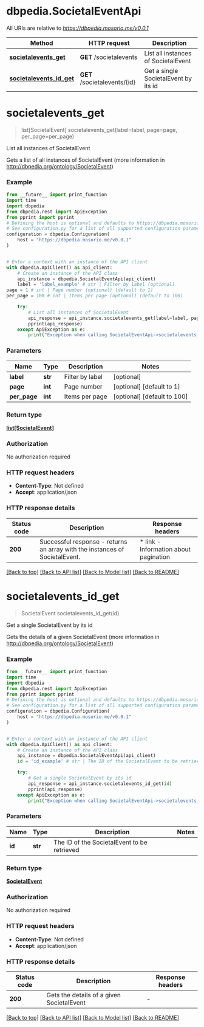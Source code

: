 # dbpedia.SocietalEventApi

All URIs are relative to *https://dbpedia.mosorio.me/v0.0.1*

Method | HTTP request | Description
------------- | ------------- | -------------
[**societalevents_get**](SocietalEventApi.md#societalevents_get) | **GET** /societalevents | List all instances of SocietalEvent
[**societalevents_id_get**](SocietalEventApi.md#societalevents_id_get) | **GET** /societalevents/{id} | Get a single SocietalEvent by its id


# **societalevents_get**
> list[SocietalEvent] societalevents_get(label=label, page=page, per_page=per_page)

List all instances of SocietalEvent

Gets a list of all instances of SocietalEvent (more information in http://dbpedia.org/ontology/SocietalEvent)

### Example

```python
from __future__ import print_function
import time
import dbpedia
from dbpedia.rest import ApiException
from pprint import pprint
# Defining the host is optional and defaults to https://dbpedia.mosorio.me/v0.0.1
# See configuration.py for a list of all supported configuration parameters.
configuration = dbpedia.Configuration(
    host = "https://dbpedia.mosorio.me/v0.0.1"
)


# Enter a context with an instance of the API client
with dbpedia.ApiClient() as api_client:
    # Create an instance of the API class
    api_instance = dbpedia.SocietalEventApi(api_client)
    label = 'label_example' # str | Filter by label (optional)
page = 1 # int | Page number (optional) (default to 1)
per_page = 100 # int | Items per page (optional) (default to 100)

    try:
        # List all instances of SocietalEvent
        api_response = api_instance.societalevents_get(label=label, page=page, per_page=per_page)
        pprint(api_response)
    except ApiException as e:
        print("Exception when calling SocietalEventApi->societalevents_get: %s\n" % e)
```

### Parameters

Name | Type | Description  | Notes
------------- | ------------- | ------------- | -------------
 **label** | **str**| Filter by label | [optional] 
 **page** | **int**| Page number | [optional] [default to 1]
 **per_page** | **int**| Items per page | [optional] [default to 100]

### Return type

[**list[SocietalEvent]**](SocietalEvent.md)

### Authorization

No authorization required

### HTTP request headers

 - **Content-Type**: Not defined
 - **Accept**: application/json

### HTTP response details
| Status code | Description | Response headers |
|-------------|-------------|------------------|
**200** | Successful response - returns an array with the instances of SocietalEvent. |  * link - Information about pagination <br>  |

[[Back to top]](#) [[Back to API list]](../README.md#documentation-for-api-endpoints) [[Back to Model list]](../README.md#documentation-for-models) [[Back to README]](../README.md)

# **societalevents_id_get**
> SocietalEvent societalevents_id_get(id)

Get a single SocietalEvent by its id

Gets the details of a given SocietalEvent (more information in http://dbpedia.org/ontology/SocietalEvent)

### Example

```python
from __future__ import print_function
import time
import dbpedia
from dbpedia.rest import ApiException
from pprint import pprint
# Defining the host is optional and defaults to https://dbpedia.mosorio.me/v0.0.1
# See configuration.py for a list of all supported configuration parameters.
configuration = dbpedia.Configuration(
    host = "https://dbpedia.mosorio.me/v0.0.1"
)


# Enter a context with an instance of the API client
with dbpedia.ApiClient() as api_client:
    # Create an instance of the API class
    api_instance = dbpedia.SocietalEventApi(api_client)
    id = 'id_example' # str | The ID of the SocietalEvent to be retrieved

    try:
        # Get a single SocietalEvent by its id
        api_response = api_instance.societalevents_id_get(id)
        pprint(api_response)
    except ApiException as e:
        print("Exception when calling SocietalEventApi->societalevents_id_get: %s\n" % e)
```

### Parameters

Name | Type | Description  | Notes
------------- | ------------- | ------------- | -------------
 **id** | **str**| The ID of the SocietalEvent to be retrieved | 

### Return type

[**SocietalEvent**](SocietalEvent.md)

### Authorization

No authorization required

### HTTP request headers

 - **Content-Type**: Not defined
 - **Accept**: application/json

### HTTP response details
| Status code | Description | Response headers |
|-------------|-------------|------------------|
**200** | Gets the details of a given SocietalEvent |  -  |

[[Back to top]](#) [[Back to API list]](../README.md#documentation-for-api-endpoints) [[Back to Model list]](../README.md#documentation-for-models) [[Back to README]](../README.md)

